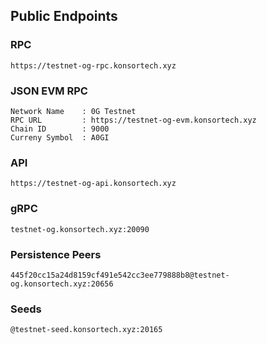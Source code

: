 ## Public Endpoints

### RPC
```
https://testnet-og-rpc.konsortech.xyz
```

### JSON EVM RPC
```
Network Name    : 0G Testnet
RPC URL         : https://testnet-og-evm.konsortech.xyz
Chain ID        : 9000
Curreny Symbol  : A0GI
```

### API
```
https://testnet-og-api.konsortech.xyz
```

### gRPC
```
testnet-og.konsortech.xyz:20090
```

### Persistence Peers
```
445f20cc15a24d8159cf491e542cc3ee779888b8@testnet-og.konsortech.xyz:20656
```

### Seeds
```
@testnet-seed.konsortech.xyz:20165
```
